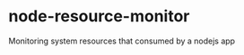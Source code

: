 node-resource-monitor
=====================

Monitoring system resources that consumed by a nodejs app
